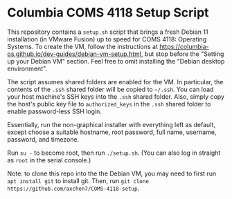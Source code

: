 # Columbia COMS 4118 Setup Script

This repository contains a `setup.sh` script that brings a fresh Debian 11 installation (in VMware Fusion) up to speed for COMS 4118: Operating Systems. To create the VM, follow the instructions at https://columbia-os.github.io/dev-guides/debian-vm-setup.html, but stop before the "Setting up your Debian VM" section. Feel free to omit installing the "Debian desktop environment".

The script assumes shared folders are enabled for the VM. In particular, the contents of the `.ssh` shared folder will be copied to `~/.ssh`. You can load your host machine's SSH keys into the `.ssh` shared folder. Also, simply copy the host's public key file to `authorized_keys` in the `.ssh` shared folder to enable password-less SSH login.

Essentially, run the non-graphical installer with everything left as default, except choose a suitable hostname, root password, full name, username, password, and timezone.

Run `su -` to become root, then run `./setup.sh`. (You can also log in straight as `root` in the serial console.)

Note: to clone this repo into the the Debian VM, you may need to first run `apt install git` to install git. Then, run `git clone https://github.com/axchen7/COMS-4118-setup`.
